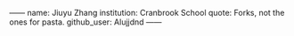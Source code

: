 ——
name: Jiuyu Zhang
institution: Cranbrook School
quote: Forks, not the ones for pasta.
github_user: Alujjdnd
——